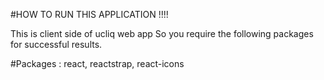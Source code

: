 #HOW TO RUN THIS APPLICATION !!!!

This is client side of ucliq web app
So you require the following packages for successful results.



#Packages : react, reactstrap, react-icons
